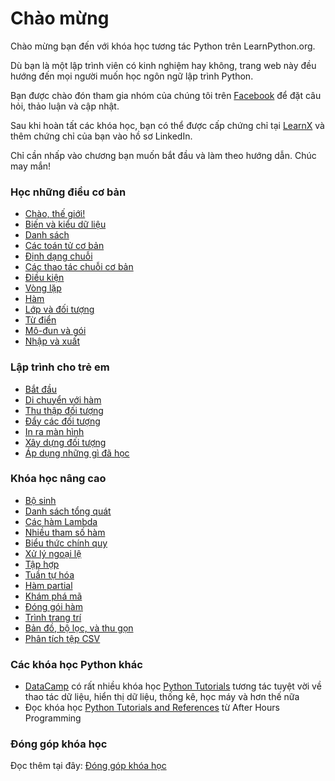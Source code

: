 # Chào mừng

Chào mừng bạn đến với khóa học tương tác Python trên LearnPython.org.

Dù bạn là một lập trình viên có kinh nghiệm hay không, trang web này đều hướng đến mọi người muốn học ngôn ngữ lập trình Python.<br>

Bạn được chào đón tham gia nhóm của chúng tôi trên <a href="http://www.facebook.com/groups/180708015327157/">Facebook</a> để đặt câu hỏi, thảo luận và cập nhật.

Sau khi hoàn tất các khóa học, bạn có thể được cấp chứng chỉ tại [LearnX](https://www.learnx.org) và thêm chứng chỉ của bạn vào hồ sơ LinkedIn.

Chỉ cần nhấp vào chương bạn muốn bắt đầu và làm theo hướng dẫn. Chúc may mắn!<br>

### Học những điều cơ bản

- [Chào, thế giới!](Hello,%20World!)
- [Biến và kiểu dữ liệu](Variables%20and%20Types)
- [Danh sách](Lists)
- [Các toán tử cơ bản](Basic%20Operators)
- [Định dạng chuỗi](String%20Formatting)
- [Các thao tác chuỗi cơ bản](Basic%20String%20Operations)
- [Điều kiện](Conditions)
- [Vòng lặp](Loops)
- [Hàm](Functions)
- [Lớp và đối tượng](Classes%20and%20Objects)
- [Từ điển](Dictionaries)
- [Mô-đun và gói](Modules%20and%20Packages)
- [Nhập và xuất](Input%20and%20Output)

### Lập trình cho trẻ em
- [Bắt đầu](https://codingforkids.io/play/python/intro-level1)
- [Di chuyển với hàm](https://codingforkids.io/play/python/intro-level2)
- [Thu thập đối tượng](https://codingforkids.io/play/python/intro-level3)
- [Đẩy các đối tượng](https://codingforkids.io/play/python/intro-level4)
- [In ra màn hình](https://codingforkids.io/play/python/intro-level5)
- [Xây dựng đối tượng](https://codingforkids.io/play/python/intro-level6)
- [Áp dụng những gì đã học](https://codingforkids.io/play/python/intro-level7)

### Khóa học nâng cao

- [Bộ sinh](Generators)
- [Danh sách tổng quát](List%20Comprehensions)
- [Các hàm Lambda](Lambda%20functions)
- [Nhiều tham số hàm](Multiple%20Function%20Arguments)
- [Biểu thức chính quy](Regular%20Expressions)
- [Xử lý ngoại lệ](Exception%20Handling)
- [Tập hợp](Sets)
- [Tuần tự hóa](Serialization)
- [Hàm partial](Partial%20functions)
- [Khám phá mã](Code%20Introspection)
- [Đóng gói hàm](Closures)
- [Trình trang trí](Decorators)
- [Bản đồ, bộ lọc, và thu gọn](Map,%20Filter,%20Reduce)
- [Phân tích tệp CSV](Parsing%20CSV%20Files)

### Các khóa học Python khác

- [DataCamp](https://datacamp.pxf.io/c/67577/1012793/13294?sharedId=learnpython.org) có rất nhiều khóa học [Python Tutorials](https://datacamp.pxf.io/c/67577/1012793/13294?sharedId=learnpython.org) tương tác tuyệt vời về thao tác dữ liệu, hiển thị dữ liệu, thống kê, học máy và hơn thế nữa
- Đọc khóa học [Python Tutorials and References](http://www.afterhoursprogramming.com/index.php?article=181) từ After Hours Programming

### Đóng góp khóa học

Đọc thêm tại đây: [Đóng góp khóa học](Contributing%20Tutorials)
